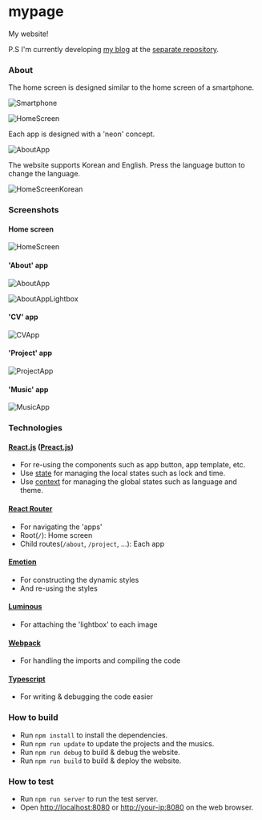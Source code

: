 # mypage

My website!

P.S I'm currently developing [my blog](https://avantgarde95.github.io/blog/) at
the [separate repository](https://github.com/Avantgarde95/blog).

### About

The home screen is designed similar to the home screen of a smartphone.

![Smartphone](https://github.com/Avantgarde95/Avantgarde95.github.io/blob/master/image/Smartphone.png)

![HomeScreen](https://github.com/Avantgarde95/Avantgarde95.github.io/blob/master/image/HomeScreen.png)

Each app is designed with a 'neon' concept.

![AboutApp](https://github.com/Avantgarde95/Avantgarde95.github.io/blob/master/image/AboutApp.png)

The website supports Korean and English. Press the language button to change the language.

![HomeScreenKorean](https://github.com/Avantgarde95/Avantgarde95.github.io/blob/master/image/HomeScreenKorean.png)

### Screenshots

#### Home screen

![HomeScreen](https://github.com/Avantgarde95/Avantgarde95.github.io/blob/master/image/HomeScreen.png)

#### 'About' app

![AboutApp](https://github.com/Avantgarde95/Avantgarde95.github.io/blob/master/image/AboutApp.png)

![AboutAppLightbox](https://github.com/Avantgarde95/Avantgarde95.github.io/blob/master/image/AboutAppLightbox.png)

#### 'CV' app

![CVApp](https://github.com/Avantgarde95/Avantgarde95.github.io/blob/master/image/CVApp.png)

#### 'Project' app

![ProjectApp](https://github.com/Avantgarde95/Avantgarde95.github.io/blob/master/image/ProjectApp.png)

#### 'Music' app

![MusicApp](https://github.com/Avantgarde95/Avantgarde95.github.io/blob/master/image/MusicApp.png)

### Technologies

#### [React.js](https://reactjs.org/) ([Preact.js](https://preactjs.com/))

- For re-using the components such as app button, app template, etc.
- Use [state](https://reactjs.org/docs/hooks-state.html) for managing the local states such as lock and time.
- Use [context](https://reactjs.org/docs/context.html) for managing the global states such as language and theme.

#### [React Router](https://reacttraining.com/blog/react-router-v6-pre/)

- For navigating the 'apps'
- Root(`/`): Home screen
- Child routes(`/about`, `/project`, ...): Each app

#### [Emotion](https://emotion.sh/)

- For constructing the dynamic styles
- And re-using the styles

#### [Luminous](https://github.com/imgix/luminous)

- For attaching the 'lightbox' to each image

#### [Webpack](https://webpack.js.org/)

- For handling the imports and compiling the code

#### [Typescript](https://www.typescriptlang.org/)

- For writing & debugging the code easier

### How to build

- Run `npm install` to install the dependencies.
- Run `npm run update` to update the projects and the musics.
- Run `npm run debug` to build & debug the website.
- Run `npm run build` to build & deploy the website.

### How to test

- Run `npm run server` to run the test server.
- Open <http://localhost:8080> or <http://your-ip:8080> on the web browser.
